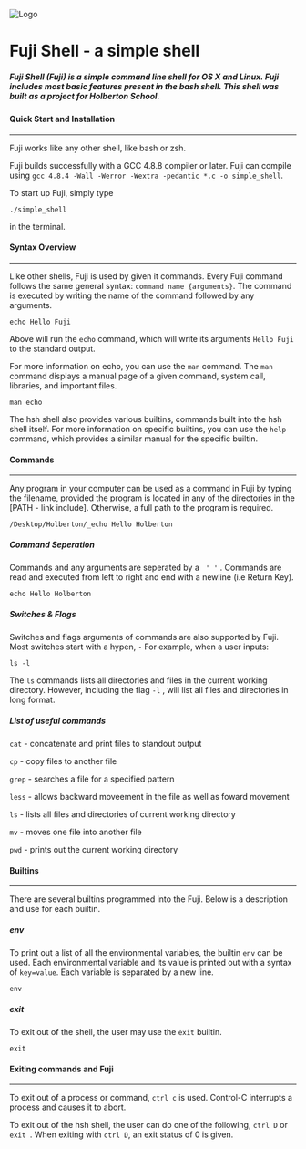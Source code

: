 ![Logo](https://user-images.githubusercontent.com/42620761/48697776-4c284a80-eb9a-11e8-928a-076ad19eb941.png)

 # Fuji Shell - a simple shell

##### Fuji Shell (Fuji) is a simple command line shell for OS X and Linux. Fuji includes most basic features present in the bash shell. This shell was built as a project for Holberton School.

#### Quick Start and Installation

------

Fuji works like any other shell, like bash or zsh.

Fuji builds successfully with a GCC 4.8.8 compiler or later. Fuji can compile using `gcc 4.8.4 -Wall -Werror -Wextra -pedantic *.c -o simple_shell`.

To start up Fuji, simply type
```
./simple_shell
```
in the terminal.

#### Syntax Overview

------

Like other shells, Fuji is used by given it commands. Every Fuji command follows the same general syntax: `command name {arguments}`. The command is executed by writing the name of the command followed by any arguments.

```
echo Hello Fuji
```

Above will run the `echo` command, which will write its arguments `Hello Fuji` to  the standard output.

For more information on echo, you can use the `man` command. The `man` command displays a manual page of a given command, system call, libraries, and important files.

```
man echo
```

The hsh shell also provides various builtins, commands built into the hsh shell itself. For more information on specific builtins, you can use the `help` command, which provides a similar manual for the specific builtin.


#### Commands

------

Any program in your computer can be used as a command in Fuji by typing the filename, provided the program is located in any of the directories in the [PATH - link include]. Otherwise, a full path to the program is required.

```
/Desktop/Holberton/_echo Hello Holberton
```

##### Command Seperation

Commands and any arguments are seperated by a ` ' '` . Commands are read and executed from left to right and end with a newline (i.e Return Key).

```
echo Hello Holberton
```
##### Switches & Flags

Switches and flags arguments of commands are also supported by Fuji. Most switches start with a hypen, `-`  For example, when a user inputs:

```
ls -l
```

The `ls` commands lists all directories and files in the current working directory. However, including the flag `-l` , will list all files and directories in long format.

##### List of useful commands

`cat` - concatenate and print files to standout output

`cp` - copy files to another file

`grep` - searches a file for a specified pattern

`less` - allows backward moveement in the file as well as foward movement

`ls` - lists all files and directories of current working directory

`mv` - moves one file into another file

`pwd` - prints out the current working directory

#### Builtins

------

There are several builtins programmed into the Fuji. Below is a description and use for each builtin.

##### env

To print out a list of all the environmental variables, the builtin `env` can be used. Each environmental variable and its value is printed out with a syntax of `key=value`. Each variable is separated by a new line.
```
env
```
##### exit

To exit out of the shell, the user may use the `exit` builtin.

```
exit
```

#### Exiting commands and Fuji

------

To exit out of a process or command, `ctrl c` is used. Control-C interrupts a process and causes it to abort.

To exit out of the hsh shell, the user can do one of the following, `ctrl D` or `exit `. When exiting with `ctrl D`, an exit status of 0 is given.
